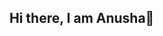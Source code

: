 ## Hi there, I am Anusha👋

<!--
**kvanusha12/kvanusha12** is a ✨ _special_ ✨ repository because its `README.md` (this file) appears on your GitHub profile.

Here are some ideas to get you started:

- 🌱 I’m currently learning Data Analytics course @Spiced Academy
- 📫 How to reach me: https://www.linkedin.com/in/anushakv12/
- 😄 Pronouns: She/her
- ⚡ Fun fact: I love history 
-->
